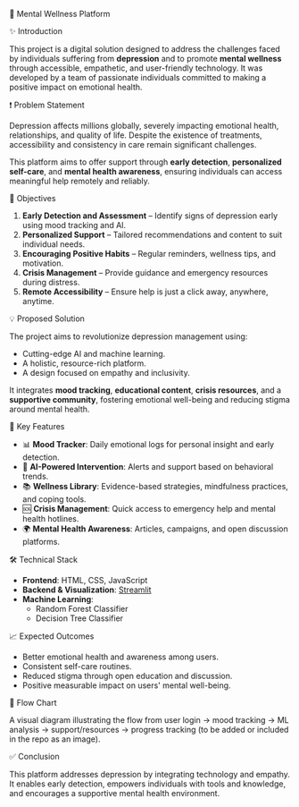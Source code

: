 🧠 Mental Wellness Platform

✨ Introduction

This project is a digital solution designed to address the challenges faced by individuals suffering from **depression** and to promote **mental wellness** through accessible, empathetic, and user-friendly technology. It was developed by a team of passionate individuals committed to making a positive impact on emotional health.

❗ Problem Statement

Depression affects millions globally, severely impacting emotional health, relationships, and quality of life. Despite the existence of treatments, accessibility and consistency in care remain significant challenges.

This platform aims to offer support through **early detection**, **personalized self-care**, and **mental health awareness**, ensuring individuals can access meaningful help remotely and reliably.

 🎯 Objectives

1. **Early Detection and Assessment** – Identify signs of depression early using mood tracking and AI.
2. **Personalized Support** – Tailored recommendations and content to suit individual needs.
3. **Encouraging Positive Habits** – Regular reminders, wellness tips, and motivation.
4. **Crisis Management** – Provide guidance and emergency resources during distress.
5. **Remote Accessibility** – Ensure help is just a click away, anywhere, anytime.


💡 Proposed Solution

The project aims to revolutionize depression management using:
- Cutting-edge AI and machine learning.
- A holistic, resource-rich platform.
- A design focused on empathy and inclusivity.

It integrates **mood tracking**, **educational content**, **crisis resources**, and a **supportive community**, fostering emotional well-being and reducing stigma around mental health.

 🧰 Key Features

- 📊 **Mood Tracker**: Daily emotional logs for personal insight and early detection.
- 💬 **AI-Powered Intervention**: Alerts and support based on behavioral trends.
- 📚 **Wellness Library**: Evidence-based strategies, mindfulness practices, and coping tools.
- 🆘 **Crisis Management**: Quick access to emergency help and mental health hotlines.
- 🌍 **Mental Health Awareness**: Articles, campaigns, and open discussion platforms.

 🛠️ Technical Stack
- **Frontend**: HTML, CSS, JavaScript
- **Backend & Visualization**: [Streamlit](https://streamlit.io/)
- **Machine Learning**:
  - Random Forest Classifier
  - Decision Tree Classifier

📈 Expected Outcomes

- Better emotional health and awareness among users.
- Consistent self-care routines.
- Reduced stigma through open education and discussion.
- Positive measurable impact on users' mental well-being.

🔄 Flow Chart

A visual diagram illustrating the flow from user login → mood tracking → ML analysis → support/resources → progress tracking (to be added or included in the repo as an image).

✅ Conclusion

This platform addresses depression by integrating technology and empathy. It enables early detection, empowers individuals with tools and knowledge, and encourages a supportive mental health environment.

